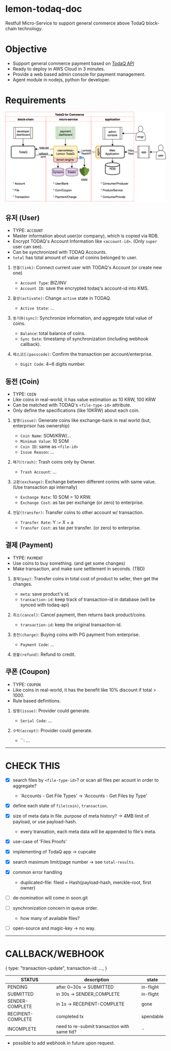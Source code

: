 # lemon-todaq-doc

Restfull Micro-Service to support general commerce above TodaQ block-chain technology.

# Objective

- Support general commerce payment based on [TodaQ API](https://todaqfinance.com/)
- Ready to deploy in AWS Cloud in 3 minutes.
- Provide a web based admin console for payment management.
- Agent module in nodejs, python for developer.


# Requirements

![TodaQ for commerce](assets/lemon-todaq.png)


## 유저 (User)

- TYPE: `ACCOUNT`
- Master information about user(or company), which is copied via RDB.
- Encrypt TODAQ's Account Information like `<account-id>`. (Only `super` user can see).
- Can be synchronized with TODAQ Accounts.
- `total` has total amount of value of conins belonged to user.

1. `연결(link)`: Connect current user with TODAQ's Account (or create new one)
    - `Account Type`: BIZ/INV
    - `Account ID`: save the encrypted todaq's account-id into KMS.

1. `활성(activate)`: Change `active` state in TODAQ.
    - `Active State`: ...

1. `동기화(sync)`: Synchronize information, and aggregate total value of coins.
    - `Balance`: total balance of coins.
    - `Sync Date`: timestamp of synchronization (including webhook callback).

1. `패스코드(passcode)`: Confirm the transaction per account/enterprise.
    - `Digit Code`: 4~6 digits number.


## 동전 (Coin)

- TYPE: `COIN`
- Like coins in real-world, it has value estimation as 10 KRW, 100 KRW
- Can be matched with TODAQ's `<file-type-id>` attribute.
- Only define the specifications (like 10KRW) about each coin.

1. `발행(issue)`: Generate coins like exchange-bank in real world (but, enterprisor has ownership)
    - `Coin Name`: SOM/KRW/...
    - `Minimum Value`: 10 SOM
    - `Coin ID`: same as `<file-id>`
    - `Issue Reason`: ...

1. `폐기(trash)`: Trash coins only by Owner.
    - `Trash Account`: ...

1. `교환(exchange)`: Exchange between different conins with same value. (Use transaction api internally)
    - `Exchange Rate`: 10 SOM = 10 KRW.
    - `Exchange Cost`: as tax per exchange (or zero) to enterprise.

1. `전달(transfer)`: Transfer coins to other account w/ transaction.
    - `Transfer Rate`: Y := X + a
    - `Transfer Cost`: as tax per transfer. (or zero)  to enterprise.


## 결제 (Payment)

- TYPE: `PAYMENT`
- Use coins to buy something. (and get some changes)
- Make transaction, and make sure settlement in seconds. (TBD)

1. `결제(pay)`: Transfer coins in total cost of product to seller, then get the changes.
    - `meta`: save product's id.
    - `transaction-id`: keep track of transaction-id in database (will be synced with todaq-api)

1. `취소(cancel)`: Cancel payment, then returns back product/coins.
    - `transaction-id`: keep the original transaction-id.

1. `충전(charge)`: Buying coins with PG payment from enterprise.
    - `Payment Code`: ...

1. `환불(refund)`: Refund to credit.



## 쿠폰 (Coupon)

- TYPE: `COUPON`
- Like coins in real-world, it has the benefit like 10% discount if total > 1000.
- Rule based definitions.

1. `발행(issue)`: Provider could generate.
    - `Serial Code`: ...

1. `수락(accept)`: Provider could generate.
    - ``: ...



--------------------
# CHECK THIS #

- [x] search files by `<file-type-id>`? or scan all files per acount in order to aggregate?
    - 'Accounts - Get File Types' -> 'Accounts - Get Files by Type'
- [x] define each state of `file(coin)`, `transaction`.
- [x] size of meta data in file. purpose of meta history? -> 4MB limit of payload, or use payload-hash.
    - every transation, each meta data will be appended to file's meta.
- [x] use-case of 'Files Proofs'
- [x] implementing of TodaQ app -> cupcake
- [x] search maximum limit/page number -> see `total-results`.
- [x] common error handling 
    - duplicated-file: fileid = Hash(payload-hash, merckle-root, first owner)
- [ ] de-nomination will come in soon.git
- [ ] synchronization concern in queue order.
    - how many of available files?
- [ ] open-source and magic-key -> no way.


--------------------
# CALLBACK/WEBHOOK #

{
    type: "transaction-update",
    transaction-id: ...,
}


| STATUS                | description   | state     | 
|--                     |--             |--         |
| PENDING               | after 0~30s -> SUBMITTED      |    in-flight  |
| SUBMITTED             | in 30s -> SENDER_COMPLETE     |   in-flight   |
| SENDER-COMPLETE       | in 1s -> RECEPIENT-COMPLETE   | gone          |
| RECIPIENT-COMPLETE    | completed tx                  | spendable     |
| INCOMPLETE            | need to re-submit transaction with same tid? | - |

- possible to add webhook in future upon request.
